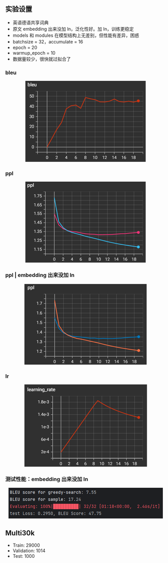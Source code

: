 ## 实验设置
- 英语德语共享词典
- 原文 embedding 出来没加 ln，泛化性好。加 ln，训练更稳定
- models 和 modules 在模型结构上无差别，但性能有差异，困惑
- batchsize = 32，accumulate = 16
- epoch = 20
- warmup_epoch = 10
- 数据量较少，很快就过拟合了

### bleu
<div style="text-align: center;">
  <img src="./images/my_models_ln_16.png" alt="bleu" style="width: auto; height: auto;">
</div>

### ppl
<div style="text-align: center;">
  <img src="./images/ppl_my_models_ln_16.png" alt="bleu" style="width: auto; height: auto;">
</div>

### ppl | embedding 出来没加 ln
<div style="text-align: center;">
  <img src="./images/ppl_my_models_no_ln_16.png" alt="bleu" style="width: auto; height: auto;">
</div>

### lr
<div style="text-align: center;">
  <img src="./images/lr.png" alt="bleu" style="width: auto; height: auto;">
</div>

### 测试性能：embedding 出来没加 ln
<div style="text-align: center;">
  <img src="./images/epoch20_my_models_no_ln_16.png" alt="bleu" style="width: auto; height: auto;">
</div>

## Multi30k
- Train: 29000
- Validation: 1014
- Test: 1000
